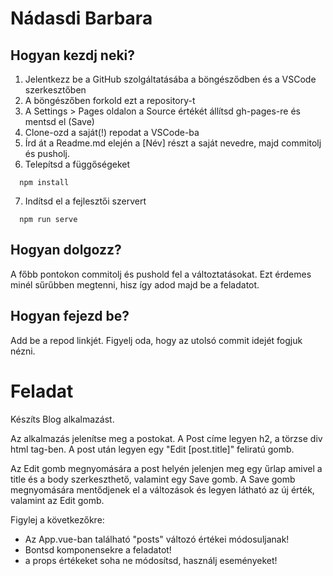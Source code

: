 # Nádasdi Barbara


## Hogyan kezdj neki?

1. Jelentkezz be a GitHub szolgáltatásába a böngésződben és a VSCode szerkesztőben
2. A böngészőben forkold ezt a repository-t
3. A Settings > Pages oldalon a Source értékét állítsd gh-pages-re és mentsd el (Save)
4. Clone-ozd a saját(!) repodat a VSCode-ba
5. Írd át a Readme.md elején a [Név] részt a saját nevedre, majd commitolj és pusholj.
6. Telepítsd a függőségeket
```
  npm install
```
7. Indítsd el a fejlesztői szervert
```
  npm run serve
```

## Hogyan dolgozz?

A főbb pontokon commitolj és pushold fel a változtatásokat. Ezt érdemes minél sűrűbben megtenni, hisz így adod majd be a feladatot.

## Hogyan fejezd be?

Add be a repod linkjét. Figyelj oda, hogy az utolsó commit idejét fogjuk nézni.

# Feladat
Készíts Blog alkalmazást.

Az alkalmazás jelenítse meg a postokat. A Post címe legyen h2, a törzse div html tag-ben. A post után legyen egy "Edit [post.title]" feliratú gomb.

Az Edit gomb megnyomására a post helyén jelenjen meg egy űrlap amivel a title és a body szerkeszthető, valamint egy Save gomb. A Save gomb megnyomására mentődjenek el a változások és legyen látható az új érték, valamint az Edit gomb.

Figylej a következőkre:

* Az App.vue-ban található "posts" változó értékei módosuljanak!
* Bontsd komponensekre a feladatot!
* a props értékeket soha ne módosítsd, használj eseményeket!